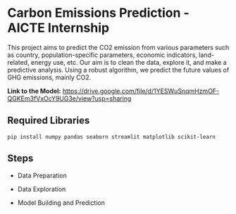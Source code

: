 
# Carbon Emissions Prediction - AICTE Internship

This project aims to predict the CO2 emission from various parameters such as country, population-specific parameters, economic indicators, land-related, energy use, etc. Our aim is to clean the data, explore it, and make a predictive analysis. Using a robust algorithm, we predict the future values of GHG emissions, mainly CO2.

**Link to the Model:**
https://drive.google.com/file/d/1YESWuSnqmHzmOF-QGKEm3fVxOcY9UG3e/view?usp=sharing


## Required Libraries
```pip install numpy pandas seaborn streamlit matplotlib scikit-learn```
    
## Steps

- Data Preparation

- Data Exploration

- Model Building and Prediction